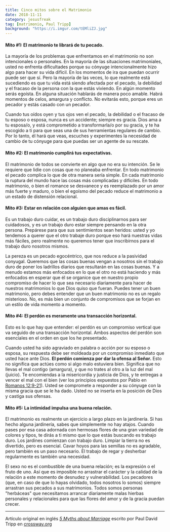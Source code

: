 ```yaml
---
title: Cinco mitos sobre el Matrimonio
date: 2018-11-11
category: jesusfreak
tag: [matrimonio, Paul Tripp]
background: "https://i.imgur.com/tEMliZJ.jpg"
---
```


#### Mito #1: El matrimonio te librará de tu pecado.

La mayoría de los problemas que enfrentamos en el matrimonio no son intencionales o personales. En la mayoría de las situaciones matrimoniales, usted no enfrenta dificultades porque su cónyuge intencionalmente hizo algo para hacer su vida difícil. En los momentos de ira que puedan ocurrir puede ser que sí. Pero la mayoría de las veces, lo que realmente está sucediendo es que tu vida está siendo afectada por el pecado, la debilidad y el fracaso de la persona con la que estás viviendo. En algún momento serás egoísta. En alguna situación hablarás de manera poco amable. Habrá momentos de celos, amargura y conflicto. No evitarás esto, porque eres un pecador y estás casado con un pecador.

Cuando tus oídos oyen y tus ojos ven el pecado, la debilidad o el fracaso de tu esposo o esposa, nunca es un accidente; siempre es gracia. Dios ama a tu esposa/o, y está comprometido a transformarla/o por su gracia, y te ha escogido a ti para que seas una de sus herramientas regulares de cambio. Por lo tanto, él hará que veas, escuches y experimentes la necesidad de cambio de tu cónyuge para que puedas ser un agente de su rescate.

#### Mito #2: El matrimonio cumplirá tus expectativas.

El matrimonio de todos se convierte en algo que no era su intención. Se le requiere que lidie con cosas que no planeaba enfrentar. En todo matrimonio el pecado complica lo que de otra manera sería simple. En cada matrimonio la ruptura del mundo hace las cosas más complicadas y difíciles. En todo matrimonio, o bien el romance se desvanece y es reemplazado por un amor más fuerte y maduro, o bien el egoísmo del pecado reduce el matrimonio a un estado de distensión relacional.

#### Mito #3: Estar en relación con alguien que amas es fácil.

Es un trabajo duro cuidar, es un trabajo duro disciplinarnos para ser cuidadosos, y es un trabajo duro estar siempre pensando en la otra persona. Prepárese para que sus sentimientos sean heridos: usted y yo tendemos a querer que el otro trabaje duro porque eso hará nuestras vidas más fáciles, pero realmente no queremos tener que inscribirnos para el trabajo duro nosotros mismos.

La pereza es un pecado egocéntrico, que nos reduce a la pasividad conyugal. Queremos que las cosas buenas vengan a nosotros sin el trabajo duro de poner los ladrillos diarios que resultarán en las cosas buenas. Y a menudo estamos más enfocados en lo que el otro no está haciendo y más enfocados en esperar que él se organice que en nuestro propio compromiso de hacer lo que sea necesario diariamente para hacer de nuestros matrimonios lo que Dios quiso que fueran. Puedes tener un buen matrimonio, pero debes entender que un buen matrimonio no es un regalo misterioso. No, es más bien un conjunto de compromisos que se forjan en un estilo de vida momento a momento.

#### Mito #4: El perdón es meramente una transacción horizontal.

Esto es lo que hay que entender: el perdón es un compromiso vertical que va seguido de una transacción horizontal. Ambos aspectos del perdón son esenciales en el orden en que los he presentado.

Cuando usted ha sido agraviado en palabra o acción por su esposo o esposa, su respuesta debe ser moldeada por un compromiso inmediato que usted hace ante Dios. **El perdón comienza por dar la ofensa al Señor.** Esto no significa que actúes como si algo malo estuviera bien. Significa que no llevas el mal contigo (amargura), y que no trates al otro a la luz del mal (juicio). Te encomiendas a la misericordia y justicia de Dios, y te entregas a vencer el mal con el bien (ver los principios expuestos por Pablo en [Romanos 12:9-21](https://www.biblegateway.com/passage/?search=Romanos+12%3A9-21&version=NBLH)). Usted se compromete a responder a su cónyuge con la misma gracia que se le ha dado. Usted no se inserta en la posición de Dios y castiga sus ofensas.

#### Mito #5: La intimidad impulsa una buena relación.

El matrimonio es realmente un ejercicio a largo plazo en la jardinería. Si has hecho alguna jardinería, sabes que simplemente no hay atajos. Cuando pases por esa casa adornada con hermosas flores de una gran variedad de colores y tipos, te dirás a ti mismo que lo que estás buscando es trabajo duro. Los jardines comienzan con trabajo duro. Limpiar la tierra no es divertido, pero es esencial. Cavar hoyos para las semillas no es agradable, pero también es un paso necesario. El trabajo de regar y desherbar regularmente es también una necesidad.

El sexo no es el combustible de una buena relación; es la expresión o el fruto de uno. Así que es imposible no arrastrar el carácter y la calidad de la relación a este momento de desnudez y vulnerabilidad. Los pecadores (que, en caso de que lo hayas olvidado, todos nosotros lo somos) siempre arrastran sus pecados a sus matrimonios. Todos somos personas "herbáceas" que necesitamos arrancar diariamente malas hierbas personales y relacionales para que las flores del amor y de la gracia puedan crecer.

---

Artículo original en inglés _[5 Myths about Marriage](https://www.crossway.org/articles/5-myths-about-marriage/)_ escrito por Paul David Tripp en [crossway.org](https://www.crossway.org/)